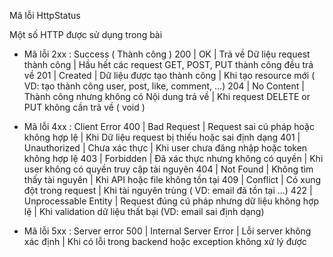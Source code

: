 
Mã lỗi HttpStatus

Một số HTTP được sử dụng trong bài 
* Mã lỗi 2xx : Success ( Thành công )
        200  | OK           | Trả về Dữ liệu request thành công           | Hầu hết các request GET, POST, PUT thành công đều trả về
        201  | Created      | Dữ liệu được tạo thành công                 | Khi tạo resource mới ( VD: tạo thành công user, post, like, comment, ...)
        204  | No Content   | Thành công nhưng không có Nội dung trả về   | Khi request DELETE or PUT không cần trả về ( void )


* Mã lỗi 4xx : Client Error
        400  | Bad Request   | Request sai cú pháp hoặc không hợp lệ      | Khi Dữ liệu request bị thiếu hoặc sai định dạng
        401  | Unauthorized  | Chưa xác thực                              | Khi user chưa đăng nhập hoặc token không hợp lệ
        403  | Forbidden     | Đã xác thực nhưng không có quyền           | Khi user không có quyền truy cập tài nguyên
        404  | Not Found     | Không tìm thấy tài nguyên                  | Khi API hoặc file không tồn tại
        409  | Conflict      | Có xung đột trong request                  | Khi tài nguyên trùng ( VD: email đã tồn tại ...)
        422  | Unprocessable Entity |  Request đúng cú pháp nhưng dữ liệu không hợp lệ | Khi validation dữ liệu thất bại (VD: email sai định dạng)

* Mã lỗi 5xx : Server error
        500  | 	Internal Server Error   | Lỗi server không xác định       | 	Khi có lỗi trong backend hoặc exception không xử lý được
